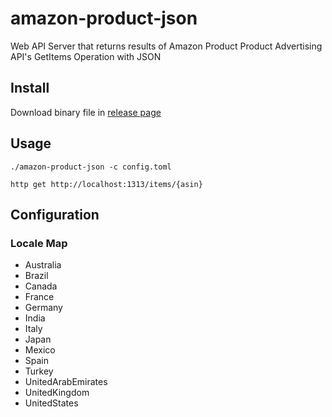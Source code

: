 # amazon-product-json

Web API Server that returns results of Amazon Product Product Advertising API's GetItems Operation with JSON

## Install

Download binary file in [release page](https://github.com/longkey1/amazon-product-json/releases)

## Usage

```
./amazon-product-json -c config.toml
```

```
http get http://localhost:1313/items/{asin}
```

## Configuration 

### Locale Map

- Australia
- Brazil
- Canada
- France
- Germany
- India
- Italy
- Japan
- Mexico
- Spain
- Turkey
- UnitedArabEmirates
- UnitedKingdom
- UnitedStates
